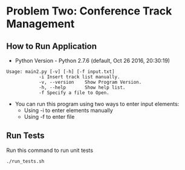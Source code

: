 # Problem Two: Conference Track Management

## How to Run Application
- Python Version - Python 2.7.6 (default, Oct 26 2016, 20:30:19)

```
Usage: main2.py [-v] [-h] [-f input.txt]
            -i Insert track list manually.
            -v, --version    Show Program Version.
            -h, --help	     Show help list.
            -f Specify a file to Open.
```
- You can run this program using two ways to enter input elements:
  - Using -i to enter elements manually
  - Using -f to enter file

## Run Tests
Run this command to run unit tests
```
./run_tests.sh
```
